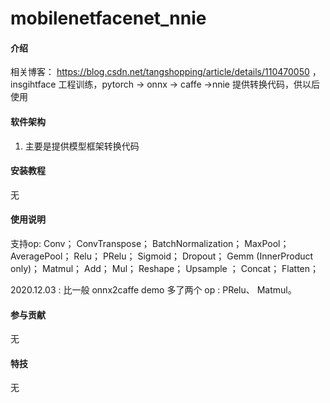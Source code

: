 # mobilenetfacenet_nnie

#### 介绍
相关博客： https://blog.csdn.net/tangshopping/article/details/110470050 ，insgihtface 工程训练，pytorch -> onnx -> caffe ->nnie
提供转换代码，供以后使用

#### 软件架构
1. 主要是提供模型框架转换代码


#### 安装教程

无
#### 使用说明

支持op:
Conv；
ConvTranspose；
BatchNormalization；
MaxPool；
AveragePool；
Relu；
PRelu；
Sigmoid；
Dropout；
Gemm (InnerProduct only)；
Matmul；
Add；
Mul；
Reshape；
Upsample ；
Concat；
Flatten；

2020.12.03 : 比一般 onnx2caffe demo 多了两个 op : PRelu、 Matmul。

#### 参与贡献

无


#### 特技

无
